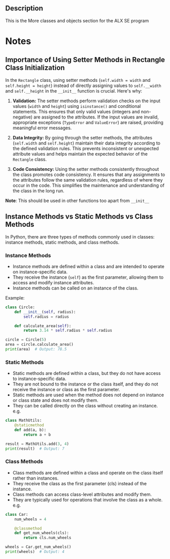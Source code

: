 ## Description
This is the More classes and objects section for the ALX SE program

# Notes
## Importance of Using Setter Methods in Rectangle Class Initialization

In the `Rectangle` class, using setter methods (`self.width = width` and `self.height = height`) instead of directly assigning values to `self.__width` and `self.__height` in the `__init__` function is crucial. Here's why:

1. **Validation:** The setter methods perform validation checks on the input values (`width` and `height`) using `isinstance()` and conditional statements. This ensures that only valid values (integers and non-negative) are assigned to the attributes. If the input values are invalid, appropriate exceptions (`TypeError` and `ValueError`) are raised, providing meaningful error messages.

2. **Data Integrity:** By going through the setter methods, the attributes (`self.width` and `self.height`) maintain their data integrity according to the defined validation rules. This prevents inconsistent or unexpected attribute values and helps maintain the expected behavior of the `Rectangle` class.

3. **Code Consistency:** Using the setter methods consistently throughout the class promotes code consistency. It ensures that any assignments to the attributes follow the same validation rules, regardless of where they occur in the code. This simplifies the maintenance and understanding of the class in the long run.

**Note**: This should be used in other functions too apart from `__init__`


## Instance Methods vs Static Methods vs Class Methods

In Python, there are three types of methods commonly used in classes: instance methods, static methods, and class methods.

### Instance Methods

- Instance methods are defined within a class and are intended to operate on instance-specific data.
- They receive the instance (`self`) as the first parameter, allowing them to access and modify instance attributes.
- Instance methods can be called on an instance of the class.

Example:

```python
class Circle:
    def __init__(self, radius):
        self.radius = radius

    def calculate_area(self):
        return 3.14 * self.radius * self.radius

circle = Circle(5)
area = circle.calculate_area()
print(area)  # Output: 78.5
```

### Static Methods
- Static methods are defined within a class, but they do not have access to instance-specific data.
- They are not bound to the instance or the class itself, and they do not receive the instance or class as the first parameter.
- Static methods are used when the method does not depend on instance or class state and does not modify them.
- They can be called directly on the class without creating an instance.
e.g.
```python
class MathUtils:
    @staticmethod
    def add(a, b):
        return a + b

result = MathUtils.add(3, 4)
print(result)  # Output: 7
```

### Class Methods
- Class methods are defined within a class and operate on the class itself rather than instances.
- They receive the class as the first parameter (cls) instead of the instance.
- Class methods can access class-level attributes and modify them.
- They are typically used for operations that involve the class as a whole.
e.g.

```python
class Car:
    num_wheels = 4

    @classmethod
    def get_num_wheels(cls):
        return cls.num_wheels

wheels = Car.get_num_wheels()
print(wheels)  # Output: 4
```
